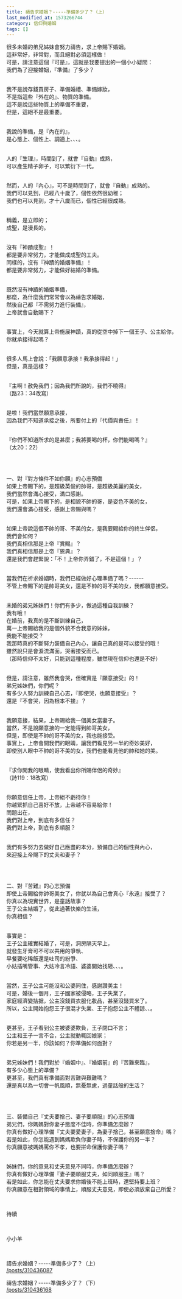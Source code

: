 ```yaml
---
title: 禱告求婚姻？-----準備多少了？（上）
last_modified_at: 1573266744
category: 信仰與婚姻
tags: []
---
```


<p>很多未婚的弟兄姊妹會努力禱告，求上帝賜下婚姻。<br/>
這非常好，非常對，而且絕對必須這樣做！<br/>
可是，請注意這個『可是』，這就是我要提出的一個小小疑問：<br/>
我們為了迎接婚姻，『準備』了多少？</p>
<p><br/>
我不是說存錢買房子、準備婚禮、準備嫁妝，<br/>
不是指這些『外在的』、物質的準備。<br/>
這不是說這些物質上的準備不重要，<br/>
但是，這絕不是最重要。</p>
<p><br/>
我說的準備，是『內在的』，<br/>
是心態上、個性上、調適上、、、。</p>
<p><br/>
人的『生理』，時間到了，就會『自動』成熟，<br/>
可以產生精子卵子，可以繁衍下一代。</p>
<p><br/>
然而，人的『內心』，可不是時間到了，就會『自動』成熟的。<br/>
我們可以見到，已經八十歲了，個性依然很幼稚；<br/>
我們也可以見到，才十八歲而已，個性已經很成熟。</p>
<p><br/>
稱義，是立即的；<br/>
成聖，是漫長的。</p>
<p><br/>
沒有『神蹟成聖』！<br/>
都是要非常努力，才能做成成聖的工夫。<br/>
同樣的，沒有『神蹟的婚姻準備』！<br/>
都是要非常努力，才能做好結婚的準備。</p>
<p><br/>
既然沒有神蹟的婚姻準備，<br/>
那麼，為什麼我們常常會以為禱告求婚姻，<br/>
然後自己都『不需努力進行裝備』，<br/>
上帝就會自動賜下？</p>
<p><br/>
事實上，今天就算上帝施展神蹟，真的從空中掉下一個王子、公主給你，<br/>
你就承接得起嗎？</p>
<p><br/>
很多人馬上會說：「我願意承接！我承接得起！」<br/>
但是，真是這樣？</p>
<p><br/>
『主啊！赦免我們；因為我們所說的，我們不曉得』<br/>
（路23：34改寫）</p>
<p><br/>
是啦！我們當然願意承接，<br/>
因為我們不知道承接之後，所要付上的『代價與責任』！</p>
<p><br/>
『你們不知道所求的是甚麼；我將要喝的杯，你們能喝嗎？』<br/>
（太20：22）</p>
<p> </p>
<p><br/>
一、對『對方條件不如你願』的心志預備<br/>
如果上帝賜下的，是超級英俊的帥哥，是超級美麗的美女，<br/>
我們當然會滿心接受，滿口感謝。<br/>
可是，如果上帝賜下的，是相貌不帥的哥，是姿色不美的女，<br/>
我們還會滿心接受，感謝上帝賜與嗎？</p>
<p><br/>
如果上帝說這個不帥的哥、不美的女，是我要賜給你的終生伴侶，<br/>
我們會如何？<br/>
我們真相信那是上帝『賞賜』？<br/>
我們真相信那是上帝『恩典』？<br/>
還是我們會趕緊說：「不！上帝你弄錯了，不是這個！」？</p>
<p><br/>
當我們在祈求婚姻時，我們已經做好心理準備了嗎？------<br/>
不管上帝賜下的是帥哥美女，還是不帥的哥不美的女，我都願意接受。</p>
<p><br/>
未婚的弟兄姊妹們！你們有多少，做過這種自我訓練？<br/>
我有哦！<br/>
在婚前，我真的是不斷訓練自己，<br/>
萬一上帝賜給我的是個外貌不合我意的姊妹，<br/>
我能不能接受？<br/>
我那時真的不斷努力裝備自己內心，讓自己真的是可以接受的哦！<br/>
雖然說只是會淚流滿面，哭著接受而已。<br/>
（那時信仰不太好，只能到這種程度，雖然現在信仰也還是不好）</p>
<p><br/>
但是，請注意，雖然我會哭，但確實是『願意接受』的！<br/>
弟兄姊妹們，你們呢？<br/>
有多少人努力訓練自己心志，『即使哭，也願意接受』？<br/>
還是『不會哭，因為根本不接』？</p>
<p><br/>
我願意接，結果，上帝賜給我一個美女當妻子。<br/>
當然，不是說願意接的一定能得到帥哥美女，<br/>
但是，即使是不帥的哥不美的女，我也能接受。<br/>
事實上，上帝會開我們的眼睛，讓我們看見另一半的奇妙美好，<br/>
即使別人眼中不帥的哥不美的女，我們也能看見他的帥和她的美。</p>
<p><br/>
『求你開我的眼睛，使我看出你所賜伴侶的奇妙』<br/>
（詩119：18改寫）</p>
<p><br/>
你願意信任上帝，上帝絕不虧待你！<br/>
你越緊抓自己喜好不放，上帝越不容易給你！<br/>
問題出在，<br/>
我們對上帝，到底有多信任？<br/>
我們對上帝，到底有多順服？</p>
<p><br/>
我們有多努力去做好自己應盡的本分，預備自己的個性與內心，<br/>
來迎接上帝賜下的丈夫和妻子？</p>
<p> </p>
<p><br/>
二、對『苦難』的心志預備<br/>
即使上帝賜給你帥哥美女了，你就以為自己會真心『永遠』接受了？<br/>
你真以為現實世界，是童話故事？<br/>
王子公主結婚了，從此過著快樂的生活，<br/>
你真相信？</p>
<p><br/>
事實是：<br/>
王子公主確實結婚了，可是，洞房隔天早上，<br/>
就發生牙膏可不可以共用的爭執、<br/>
早餐要吃稀飯還是吐司的紛爭、<br/>
小姑插嘴管事、大姑冷言冷語、婆婆開始找砸、、、。</p>
<p><br/>
當然，王子公主可能沒和公婆同住，感謝讚美主！<br/>
可是，婚後一個月，王子國家被侵略，王子失業了，<br/>
家庭經濟變拮据，公主沒錢買衣服化妝品，甚至沒錢買米了。<br/>
所以，公主開始抱怨王子很混才失業、王子抱怨公主不體諒、、。</p>
<p><br/>
更甚至，王子看到公主被婆婆欺負，王子閉口不言；<br/>
公主和王子一言不合，公主就動輒回娘家；<br/>
你若是另一半，你該如何？你準備如何面對？</p>
<p><br/>
弟兄姊妹們！我們對於『婚姻中』、『婚姻前』的『苦難來臨』，<br/>
有多少心態上的準備？<br/>
更甚至，我們真有準備面對苦難與艱難嗎？<br/>
還是真以為一切會一帆風順，無憂無慮，過童話般的生活？</p>
<p> </p>
<p><br/>
三、裝備自己『丈夫要捨己、妻子要順服』的心志預備<br/>
弟兄們，你媽媽對你妻子態度不佳時，你準備怎麼辦？<br/>
你真有做好心理準備『丈夫要愛妻子，為妻子捨己，甚至願意捨命』嗎？<br/>
若是如此，你怎能遇到媽媽欺負你妻子時，不保護你的另一半？<br/>
你真願意被媽媽罵你不孝，也要拼命保護你妻子嗎？</p>
<p><br/>
姊妹們，你的意見和丈夫意見不同時，你準備怎麼辦？<br/>
你真有做好心理準備『妻子要順服丈夫，如同順服主』嗎？<br/>
若是如此，你怎能在丈夫要求你婚後不能上班時，還堅持要上班？<br/>
你真願意在相對領域的事情上，順服丈夫意見，即使必須放棄自己所愛？</p>
<p> </p>
<p>待續</p>
<p> </p>
<p>小小羊</p>
<p> </p>
<p>禱告求婚姻？-----準備多少了？（上）<br/>
<a href="/posts/310436087" target="_blank">/posts/310436087</a></p>
<p>禱告求婚姻？-----準備多少了？（下）<br/>
<a href="/posts/310436168" target="_blank">/posts/310436168</a></p>

